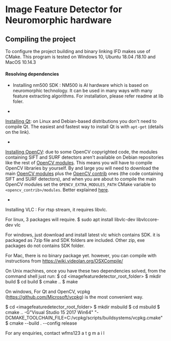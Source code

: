 # Image Feature Detector for Neuromorphic hardware

## Compiling the project
To configure the project building and binary linking IFD makes use of CMake.
This program is tested on Windows 10, Ubuntu 18.04 /18.10 and MacOS 10.14.3

#### Resolving dependencies

* Installing nm500 SDK : NM500 is AI hardware which is based on neuromorphic technology. It can be used in many ways with many feature extracting algorithms.
For installation, please refer readme at lib foler.

* 
[Installing Qt](http://doc.qt.io/qt-5/linux.html): on Linux and Debian-based distributions you don't need to compile Qt. The easiest and fastest way to install Qt is with `apt-get` (details on the link).

* 
[Installing OpenCV](http://opencv.org/quickstart.html): due to some OpenCV copyrighted code, the modules containing SIFT and SURF detectors aren't available on Debian repositories like the rest of [OpenCV modules](https://packages.debian.org/search?keywords=opencv). This means you will have to compile OpenCV libraries by yourself. By and large you will need to download the main [OpenCV modules](https://github.com/Itseez/opencv) plus the [OpenCV contrib](https://github.com/Itseez/opencv_contrib) ones (the code containing SIFT and SURF detectors), and when you are about to compile the main OpenCV modules set the `OPENCV_EXTRA_MODULES_PATH` CMake variable to `<opencv_contrib>/modules`. Better explained [here](https://github.com/Itseez/opencv_contrib).

* 
Installing VLC : For rtsp stream, it requires libvlc.

For linux, 3 packages will require. 
  $ sudo apt install libvlc-dev libvlccore-dev vlc

For windows, just download and install latest vlc which contains SDK. 
it is packaged as 7zip file and SDK folders are included. Other zip, exe packages do not contains SDK folder.

For Mac, there is no binary package yet. however, you can compile with instructions from https://wiki.videolan.org/OSXCompile/

On Unix machines, once you have these two dependencies solved, from the command shell just run:
$ cd <imagefeaturedetector_root_folder>
$ mkdir build
$ cd build
$ cmake ..
$ make

On windows, For Qt and OpenCV, vcpkg (https://github.com/Microsoft/vcpkg) is the most convenient way.

$ cd <imagefeaturedetector_root_folder>
$ mkdir msbuild
$ cd msbuild
$ cmake  .. -G"Visual Studio 15 2017 Win64" "-DCMAKE_TOOLCHAIN_FILE=C:/vcpkg/scripts/buildsystems/vcpkg.cmake"
$ cmake --build . --config release

For any enquiries, contact wfms123    a t  g m a i   l